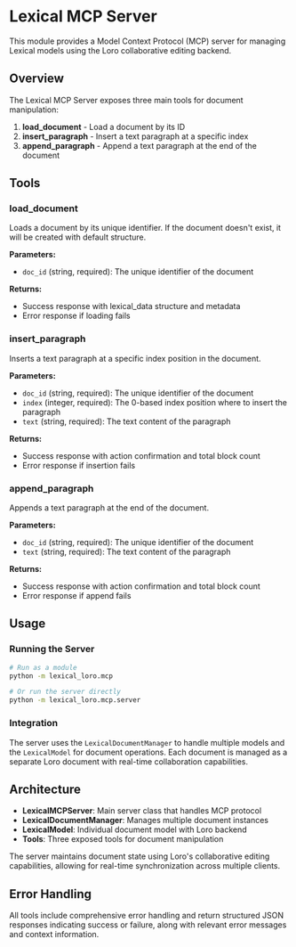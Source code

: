 # Lexical MCP Server

This module provides a Model Context Protocol (MCP) server for managing Lexical models using the Loro collaborative editing backend.

## Overview

The Lexical MCP Server exposes three main tools for document manipulation:

1. **load_document** - Load a document by its ID
2. **insert_paragraph** - Insert a text paragraph at a specific index
3. **append_paragraph** - Append a text paragraph at the end of the document

## Tools

### load_document

Loads a document by its unique identifier. If the document doesn't exist, it will be created with default structure.

**Parameters:**
- `doc_id` (string, required): The unique identifier of the document

**Returns:**
- Success response with lexical_data structure and metadata
- Error response if loading fails

### insert_paragraph

Inserts a text paragraph at a specific index position in the document.

**Parameters:**
- `doc_id` (string, required): The unique identifier of the document
- `index` (integer, required): The 0-based index position where to insert the paragraph
- `text` (string, required): The text content of the paragraph

**Returns:**
- Success response with action confirmation and total block count
- Error response if insertion fails

### append_paragraph

Appends a text paragraph at the end of the document.

**Parameters:**
- `doc_id` (string, required): The unique identifier of the document  
- `text` (string, required): The text content of the paragraph

**Returns:**
- Success response with action confirmation and total block count
- Error response if append fails

## Usage

### Running the Server

```bash
# Run as a module
python -m lexical_loro.mcp

# Or run the server directly
python -m lexical_loro.mcp.server
```

### Integration

The server uses the `LexicalDocumentManager` to handle multiple models and the `LexicalModel` for document operations. Each document is managed as a separate Loro document with real-time collaboration capabilities.

## Architecture

- **LexicalMCPServer**: Main server class that handles MCP protocol
- **LexicalDocumentManager**: Manages multiple document instances
- **LexicalModel**: Individual document model with Loro backend
- **Tools**: Three exposed tools for document manipulation

The server maintains document state using Loro's collaborative editing capabilities, allowing for real-time synchronization across multiple clients.

## Error Handling

All tools include comprehensive error handling and return structured JSON responses indicating success or failure, along with relevant error messages and context information.
